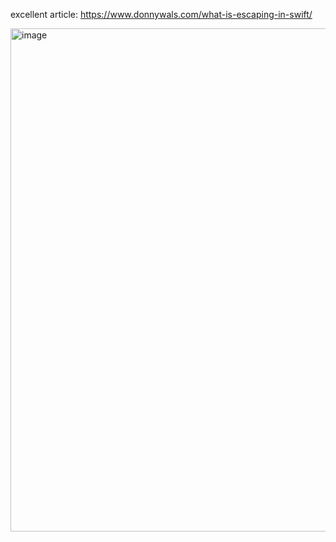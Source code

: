 excellent article: https://www.donnywals.com/what-is-escaping-in-swift/

<img width="805" alt="image" src="https://user-images.githubusercontent.com/81428296/176233738-31cfdb9a-e8e3-4489-bbfb-a6dadbda56ea.png">
